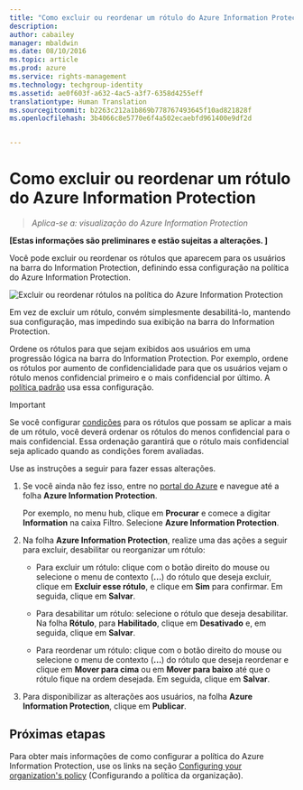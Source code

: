 ```yaml
---
title: "Como excluir ou reordenar um rótulo do Azure Information Protection | Azure Rights Management"
description: 
author: cabailey
manager: mbaldwin
ms.date: 08/10/2016
ms.topic: article
ms.prod: azure
ms.service: rights-management
ms.technology: techgroup-identity
ms.assetid: ae0f603f-a632-4ac5-a3f7-6358d4255eff
translationtype: Human Translation
ms.sourcegitcommit: b2263c212a1b869b778767493645f10ad821828f
ms.openlocfilehash: 3b4066c8e5770e6f4a502ecaebfd961400e9df2d


---
```


# Como excluir ou reordenar um rótulo do Azure Information Protection

>*Aplica-se a: visualização do Azure Information Protection*

**[Estas informações são preliminares e estão sujeitas a alterações. ]**

Você pode excluir ou reordenar os rótulos que aparecem para os usuários na barra do Information Protection, definindo essa configuração na política do Azure Information Protection.

![Excluir ou reordenar rótulos na política do Azure Information Protection](../media/info-protect-contextmenu.png)

Em vez de excluir um rótulo, convém simplesmente desabilitá-lo, mantendo sua configuração, mas impedindo sua exibição na barra do Information Protection.

Ordene os rótulos para que sejam exibidos aos usuários em uma progressão lógica na barra do Information Protection. Por exemplo, ordene os rótulos por aumento de confidencialidade para que os usuários vejam o rótulo menos confidencial primeiro e o mais confidencial por último. A [política padrão](configure-policy-default.md) usa essa configuração.

> [!IMPORTANT]
>Se você configurar [condições](configure-policy-classification.md) para os rótulos que possam se aplicar a mais de um rótulo, você deverá ordenar os rótulos do menos confidencial para o mais confidencial. Essa ordenação garantirá que o rótulo mais confidencial seja aplicado quando as condições forem avaliadas.


Use as instruções a seguir para fazer essas alterações.

1. Se você ainda não fez isso, entre no [portal do Azure](https://portal.azure.com) e navegue até a folha **Azure Information Protection**. 
    
    Por exemplo, no menu hub, clique em **Procurar** e comece a digitar **Information** na caixa Filtro. Selecione **Azure Information Protection**.

2. Na folha **Azure Information Protection**, realize uma das ações a seguir para excluir, desabilitar ou reorganizar um rótulo:

    - Para excluir um rótulo: clique com o botão direito do mouse ou selecione o menu de contexto (**...**) do rótulo que deseja excluir, clique em **Excluir esse rótulo**, e clique em **Sim** para confirmar. Em seguida, clique em **Salvar**. 

    - Para desabilitar um rótulo: selecione o rótulo que deseja desabilitar. Na folha **Rótulo**, para **Habilitado**, clique em **Desativado** e, em seguida, clique em **Salvar**.

    - Para reordenar um rótulo: clique com o botão direito do mouse ou selecione o menu de contexto (**...**) do rótulo que deseja reordenar e clique em **Mover para cima** ou em **Mover para baixo** até que o rótulo fique na ordem desejada. Em seguida, clique em **Salvar**. 

3. Para disponibilizar as alterações aos usuários, na folha **Azure Information Protection**, clique em **Publicar**.

## Próximas etapas

Para obter mais informações de como configurar a política do Azure Information Protection, use os links na seção [Configuring your organization's policy](configure-policy.md#configuring-your-organization-s-policy) (Configurando a política da organização).  





<!--HONumber=Aug16_HO2-->


